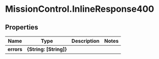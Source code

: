 # MissionControl.InlineResponse400

## Properties
Name | Type | Description | Notes
------------ | ------------- | ------------- | -------------
**errors** | **{String: [String]}** |  | 

